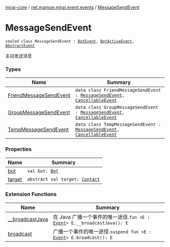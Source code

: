 [mirai-core](../../index.md) / [net.mamoe.mirai.event.events](../index.md) / [MessageSendEvent](./index.md)

# MessageSendEvent

`sealed class MessageSendEvent : `[`BotEvent`](../-bot-event/index.md)`, `[`BotActiveEvent`](../-bot-active-event.md)`, `[`AbstractEvent`](../../net.mamoe.mirai.event/-abstract-event/index.md)

主动发送消息

### Types

| Name | Summary |
|---|---|
| [FriendMessageSendEvent](-friend-message-send-event/index.md) | `data class FriendMessageSendEvent : `[`MessageSendEvent`](./index.md)`, `[`CancellableEvent`](../../net.mamoe.mirai.event/-cancellable-event/index.md) |
| [GroupMessageSendEvent](-group-message-send-event/index.md) | `data class GroupMessageSendEvent : `[`MessageSendEvent`](./index.md)`, `[`CancellableEvent`](../../net.mamoe.mirai.event/-cancellable-event/index.md) |
| [TempMessageSendEvent](-temp-message-send-event/index.md) | `data class TempMessageSendEvent : `[`MessageSendEvent`](./index.md)`, `[`CancellableEvent`](../../net.mamoe.mirai.event/-cancellable-event/index.md) |

### Properties

| Name | Summary |
|---|---|
| [bot](bot.md) | `val bot: `[`Bot`](../../net.mamoe.mirai/-bot/index.md) |
| [target](target.md) | `abstract val target: `[`Contact`](../../net.mamoe.mirai.contact/-contact/index.md) |

### Extension Functions

| Name | Summary |
|---|---|
| [__broadcastJava](../../net.mamoe.mirai.event/__broadcast-java.md) | 在 Java 广播一个事件的唯一途径.`fun <E : `[`Event`](../../net.mamoe.mirai.event/-event/index.md)`> E.__broadcastJava(): E` |
| [broadcast](../../net.mamoe.mirai.event/broadcast.md) | 广播一个事件的唯一途径.`suspend fun <E : `[`Event`](../../net.mamoe.mirai.event/-event/index.md)`> E.broadcast(): E` |
